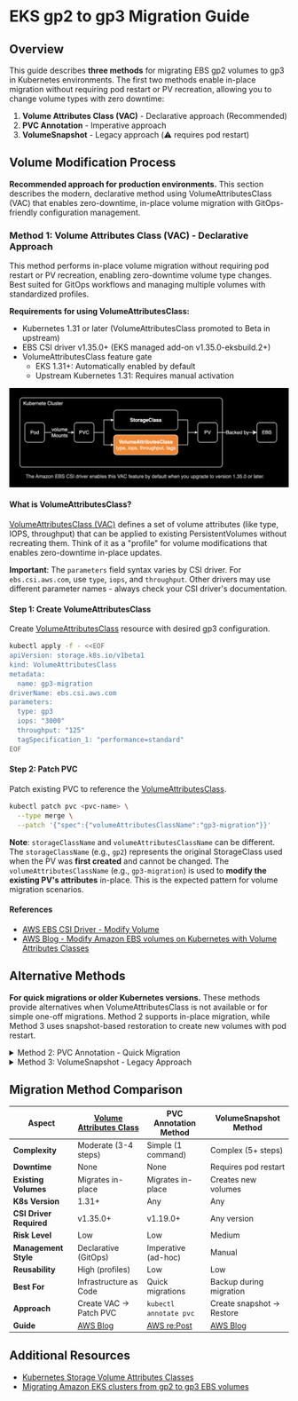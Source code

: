 # EKS gp2 to gp3 Migration Guide

## Overview

This guide describes **three methods** for migrating EBS gp2 volumes to gp3 in Kubernetes environments. The first two methods enable in-place migration without requiring pod restart or PV recreation, allowing you to change volume types with zero downtime:

1. **Volume Attributes Class (VAC)** - Declarative approach (Recommended)
2. **PVC Annotation** - Imperative approach
3. **VolumeSnapshot** - Legacy approach (⚠️ requires pod restart)

## Volume Modification Process

**Recommended approach for production environments.** This section describes the modern, declarative method using VolumeAttributesClass (VAC) that enables zero-downtime, in-place volume migration with GitOps-friendly configuration management.

### Method 1: Volume Attributes Class (VAC) - Declarative Approach

This method performs in-place volume migration without requiring pod restart or PV recreation, enabling zero-downtime volume type changes. Best suited for GitOps workflows and managing multiple volumes with standardized profiles.

**Requirements for using VolumeAttributesClass:**
- Kubernetes 1.31 or later (VolumeAttributesClass promoted to Beta in upstream)
- EBS CSI driver v1.35.0+ (EKS managed add-on v1.35.0-eksbuild.2+)
- VolumeAttributesClass feature gate
  - EKS 1.31+: Automatically enabled by default
  - Upstream Kubernetes 1.31: Requires manual activation

![Kubernetes Architecture](./assets/gp3-migration-1.png)

#### What is VolumeAttributesClass?

[VolumeAttributesClass (VAC)](https://kubernetes.io/docs/concepts/storage/volume-attributes-classes/) defines a set of volume attributes (like type, IOPS, throughput) that can be applied to existing PersistentVolumes without recreating them. Think of it as a "profile" for volume modifications that enables zero-downtime in-place updates.

**Important**: The `parameters` field syntax varies by CSI driver. For `ebs.csi.aws.com`, use `type`, `iops`, and `throughput`. Other drivers may use different parameter names - always check your CSI driver's documentation.

#### Step 1: Create VolumeAttributesClass

Create [VolumeAttributesClass](https://kubernetes.io/docs/concepts/storage/volume-attributes-classes/) resource with desired gp3 configuration.

```bash
kubectl apply -f - <<EOF
apiVersion: storage.k8s.io/v1beta1
kind: VolumeAttributesClass
metadata:
  name: gp3-migration
driverName: ebs.csi.aws.com
parameters:
  type: gp3
  iops: "3000"
  throughput: "125"
  tagSpecification_1: "performance=standard"
EOF
```

#### Step 2: Patch PVC

Patch existing PVC to reference the [VolumeAttributesClass](https://kubernetes.io/docs/concepts/storage/volume-attributes-classes/).

```bash
kubectl patch pvc <pvc-name> \
  --type merge \
  --patch '{"spec":{"volumeAttributesClassName":"gp3-migration"}}'
```

**Note**: `storageClassName` and `volumeAttributesClassName` can be different. The `storageClassName` (e.g., `gp2`) represents the original StorageClass used when the PV was **first created** and cannot be changed. The `volumeAttributesClassName` (e.g., `gp3-migration`) is used to **modify the existing PV's attributes** in-place. This is the expected pattern for volume migration scenarios.

#### References

- [AWS EBS CSI Driver - Modify Volume](https://github.com/kubernetes-sigs/aws-ebs-csi-driver/blob/master/docs/modify-volume.md)
- [AWS Blog - Modify Amazon EBS volumes on Kubernetes with Volume Attributes Classes](https://aws.amazon.com/ko/blogs/containers/modify-amazon-ebs-volumes-on-kubernetes-with-volume-attributes-classes/)

## Alternative Methods

**For quick migrations or older Kubernetes versions.** These methods provide alternatives when VolumeAttributesClass is not available or for simple one-off migrations. Method 2 supports in-place migration, while Method 3 uses snapshot-based restoration to create new volumes with pod restart.

<details>
<summary>Method 2: PVC Annotation - Quick Migration</summary>

This method also performs in-place volume migration without requiring pod restart or PV recreation.

Available for CSI driver **v1.19.0+**. This is the simplest approach for one-off migrations.

```bash
kubectl annotate pvc <pvc-name> ebs.csi.aws.com/volumeType="gp3"
```

</details>

<details>
<summary>Method 3: VolumeSnapshot - Legacy Approach</summary>

**⚠️ This method requires pod restart and creates new PV instead of modifying existing volumes in-place.**

While this outdated method works with any CSI driver version, it is no longer recommended because it requires pod restart and doesn't support in-place migration. **Use VAC or PVC Annotation instead for zero-downtime migrations.**

**Recommended approach**: Use **[VAC](https://kubernetes.io/docs/concepts/storage/volume-attributes-classes/)** for declarative infrastructure management, **PVC Annotation** for quick migrations, or **VolumeSnapshot** only when you need backup guarantees during migration.

</details>

## Migration Method Comparison

| Aspect | [Volume Attributes Class](https://kubernetes.io/docs/concepts/storage/volume-attributes-classes/) | PVC Annotation Method | VolumeSnapshot Method |
|--------|------------------------|----------------------|----------------------|
| **Complexity** | Moderate (3-4 steps) | Simple (1 command) | Complex (5+ steps) |
| **Downtime** | None | None | Requires pod restart |
| **Existing Volumes** | Migrates in-place | Migrates in-place | Creates new volumes |
| **K8s Version** | 1.31+ | Any | Any |
| **CSI Driver Required** | v1.35.0+ | v1.19.0+ | Any version |
| **Risk Level** | Low | Low | Medium |
| **Management Style** | Declarative (GitOps) | Imperative (ad-hoc) | Manual |
| **Reusability** | High (profiles) | Low | Low |
| **Best For** | Infrastructure as Code | Quick migrations | Backup during migration |
| **Approach** | Create VAC → Patch PVC | `kubectl annotate pvc` | Create snapshot → Restore |
| **Guide** | [AWS Blog](https://aws.amazon.com/ko/blogs/containers/modify-amazon-ebs-volumes-on-kubernetes-with-volume-attributes-classes/) | [AWS re:Post](https://repost.aws/knowledge-center/eks-migrate-ebs-volume-g3) | [AWS Blog](https://aws.amazon.com/ko/blogs/containers/migrating-amazon-eks-clusters-from-gp2-to-gp3-ebs-volumes/) |

## Additional Resources

- [Kubernetes Storage Volume Attributes Classes](https://kubernetes.io/docs/concepts/storage/volume-attributes-classes/)
- [Migrating Amazon EKS clusters from gp2 to gp3 EBS volumes](https://aws.amazon.com/ko/blogs/containers/migrating-amazon-eks-clusters-from-gp2-to-gp3-ebs-volumes/)
